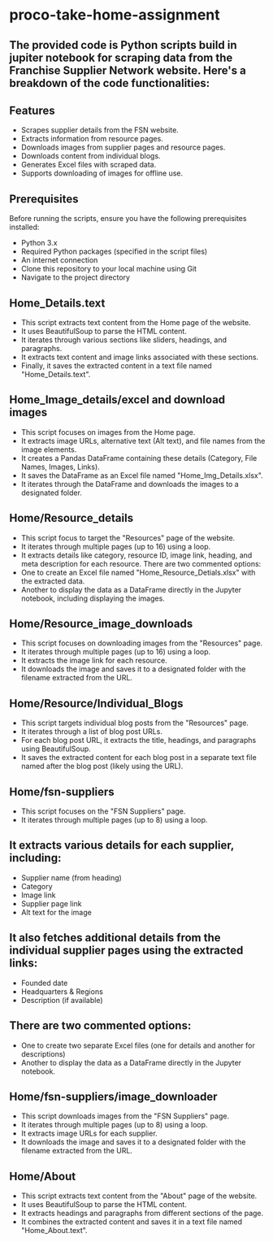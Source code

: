 # proco-take-home-assignment

## The provided code is Python scripts build in jupiter notebook for scraping data from the Franchise Supplier Network website. Here's a breakdown of the code functionalities:

## Features

- Scrapes supplier details from the FSN website.
- Extracts information from resource pages.
- Downloads images from supplier pages and resource pages.
- Downloads content from individual blogs.
- Generates Excel files with scraped data.
- Supports downloading of images for offline use.


## Prerequisites

Before running the scripts, ensure you have the following prerequisites installed:

- Python 3.x
- Required Python packages (specified in the script files)
- An internet connection
- Clone this repository to your local machine using Git
- Navigate to the project directory

## Home_Details.text

- This script extracts text content from the Home page of the website.
- It uses BeautifulSoup to parse the HTML content.
- It iterates through various sections like sliders, headings, and paragraphs.
- It extracts text content and image links associated with these sections.
- Finally, it saves the extracted content in a text file named "Home_Details.text".


## Home_Image_details/excel and download images

- This script focuses on images from the Home page.
- It extracts image URLs, alternative text (Alt text), and file names from the image elements.
- It creates a Pandas DataFrame containing these details (Category, File Names, Images, Links).
- It saves the DataFrame as an Excel file named "Home_Img_Details.xlsx".
- It iterates through the DataFrame and downloads the images to a designated folder.


## Home/Resource_details

- This script focus to target the "Resources" page of the website.
- It iterates through multiple pages (up to 16) using a loop.
- It extracts details like category, resource ID, image link, heading, and meta description for each resource.
There are two commented options:
- One to create an Excel file named "Home_Resource_Detials.xlsx" with the extracted data.
- Another to display the data as a DataFrame directly in the Jupyter notebook, including displaying the images.

## Home/Resource_image_downloads

- This script focuses on downloading images from the "Resources" page.
- It iterates through multiple pages (up to 16) using a loop.
- It extracts the image link for each resource.
- It downloads the image and saves it to a designated folder with the filename extracted from the URL.



## Home/Resource/Individual_Blogs

- This script targets individual blog posts from the "Resources" page.
- It iterates through a list of blog post URLs.
- For each blog post URL, it extracts the title, headings, and paragraphs using BeautifulSoup.
- It saves the extracted content for each blog post in a separate text file named after the blog post (likely using the URL).




## Home/fsn-suppliers

- This script focuses on the "FSN Suppliers" page.
- It iterates through multiple pages (up to 8) using a loop.
## It extracts various details for each supplier, including:
- Supplier name (from heading)
- Category
- Image link
- Supplier page link
- Alt text for the image
## It also fetches additional details from the individual supplier pages using the extracted links:
- Founded date
- Headquarters & Regions
- Description (if available)
## There are two commented options:
- One to create two separate Excel files (one for details and another for descriptions)
- Another to display the data as a DataFrame directly in the Jupyter notebook.



## Home/fsn-suppliers/image_downloader

- This script downloads images from the "FSN Suppliers" page.
- It iterates through multiple pages (up to 8) using a loop.
- It extracts image URLs for each supplier.
- It downloads the image and saves it to a designated folder with the filename extracted from the URL.


## Home/About

- This script extracts text content from the "About" page of the website.
- It uses BeautifulSoup to parse the HTML content.
- It extracts headings and paragraphs from different sections of the page.
- It combines the extracted content and saves it in a text file named "Home_About.text".

